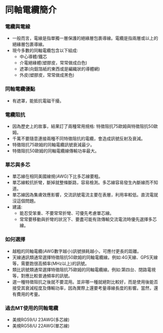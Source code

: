 # 同軸電纜簡介

### 電纜與電線
+ 一般而言，電線是指單獨一層保護的絕緣層包裹導線。電纜是指兩層或以上的絕緣層包裹導線。
+ 現今多數的同軸電纜包含以下組成:
  + 中心導體/鐵芯
  + 介電絕緣體(塑膠皮，常常做成白色)
  + 遮罩(向鋁箔紙的東西或是編織狀的導體網)
  + 外皮(塑膠皮，常常做成黑色)

### 同軸電纜優點
+ 有遮罩，能抵抗電磁干擾。

### 電纜阻抗
+ 因為歷史上的故事，結果訂了兩種常用規格: 特徵阻抗75歐姆與特徵阻抗50歐姆。
+ 千萬不要隨意連接兩種不同特徵阻抗的電纜，會造成訊號反射及衰減。
+ 特徵阻抗75歐姆的同軸電纜訊號衰減最少。
+ 特徵阻抗50歐姆的同軸電纜線傳輸功率最大。

### 單芯與多芯
+ 單芯線在相同美國線規(AWG)下比多芯線要粗。
+ 單芯線較抗折彎，斷掉就整條斷路，容易檢測。多芯線容易發生內斷線而不知道。
+ 單芯線因為集膚效應影響，交流訊號電流主要在表層，利用率較低。直流電就沒這個問題。
+ 建議:
  + 能忍受笨重、不要常常折彎、可優先考慮單芯線。
  + 常常要移動與折彎的狀況下、要盡可能有效傳輸交流電流時優先選擇多芯線。

### 如何選擇
+ 越粗的同軸電纜(AWG數字越小)訊號損耗越小，可應付更長的距離。
+ 天線通訊類通常選擇特徵阻抗50歐姆的同軸電纜線。例如:4G天線、GPS天線等，需要跑很高頻率(MHz以上)的訊號。
+ 類比訊號類通常選擇特徵阻抗75歐姆的同軸電纜線。例如:第四台、閉路電視等，對應比較普通頻率的訊號。
+ 選一種特徵阻抗之後就不要混用。並非哪一種就絕對比較好，而是使用後能否接受其衰減程度及傳輸功率，因為實際上還要考量導線長度的影響。當然，還有費用的考量。

### 過去MT使用的同軸電纜
+ 美規RG59/U 23AWG(多芯線)
+ 美規RG58/U 22AWG(單芯線)
